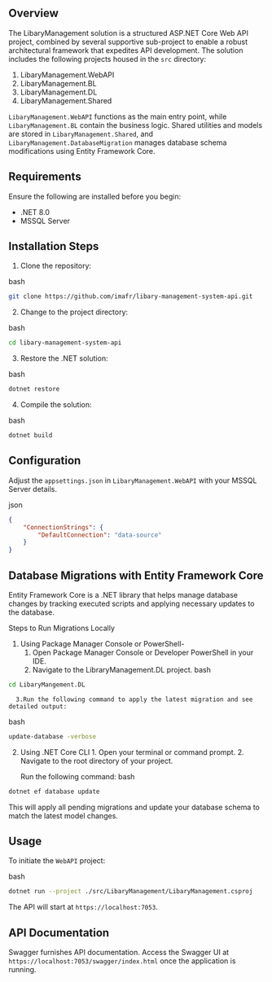 Overview
--------

The LibaryManagement solution is a structured ASP.NET Core Web API project, combined by several supportive sub-project to
enable a robust architectural framework that expedites API development. The solution includes the following projects
housed in the `src` directory:

1. LibaryManagement.WebAPI
2. LibaryManagement.BL
3. LibaryManagement.DL
4. LibaryManagement.Shared

`LibaryManagement.WebAPI` functions as the main entry point, while `LibaryManagement.BL` 
contain the business logic. Shared utilities and models are stored in `LibaryManagement.Shared`,
and `LibaryManagement.DatabaseMigration` manages database schema modifications using Entity Framework Core.


Requirements
------------

Ensure the following are installed before you begin:

* .NET 8.0
* MSSQL Server

Installation Steps
------------------

1. Clone the repository:

bash

```bash
git clone https://github.com/imafr/libary-management-system-api.git
```

2. Change to the project directory:

bash

```bash
cd libary-management-system-api
```

3. Restore the .NET solution:

bash

```bash
dotnet restore
```

4. Compile the solution:

bash

```bash
dotnet build
```

Configuration
-------------

Adjust the `appsettings.json` in `LibaryManagement.WebAPI` with your MSSQL Server details.

json

```json
{
    "ConnectionStrings": {
        "DefaultConnection": "data-source"
    }
}
```

Database Migrations with Entity Framework Core
----------------------------------------------
Entity Framework Core is a .NET library that helps manage database changes by tracking 
executed scripts and applying necessary updates to the database.

Steps to Run Migrations Locally
        
  1. Using Package Manager Console or PowerShell- 
      1. Open Package Manager Console or Developer PowerShell in your IDE.
      2. Navigate to the LibraryManagement.DL project.
bash

```bash
cd LibaryMangement.DL
```

      3.Run the following command to apply the latest migration and see detailed output:

bash

```bash
update-database -verbose
```
  2. Using .NET Core CLI
    1. Open your terminal or command prompt.
    2. Navigate to the root directory of your project.

      Run the following command:
bash

```bash
dotnet ef database update
```
This will apply all pending migrations and update your database schema to match the latest model changes.

Usage
-----

To initiate the `WebAPI` project:

bash

```bash
dotnet run --project ./src/LibaryManagement/LibaryManagement.csproj
```

The API will start at `https://localhost:7053`.

API Documentation
-----------------

Swagger furnishes API documentation. Access the Swagger UI at `https://localhost:7053/swagger/index.html` once the
application is running.
